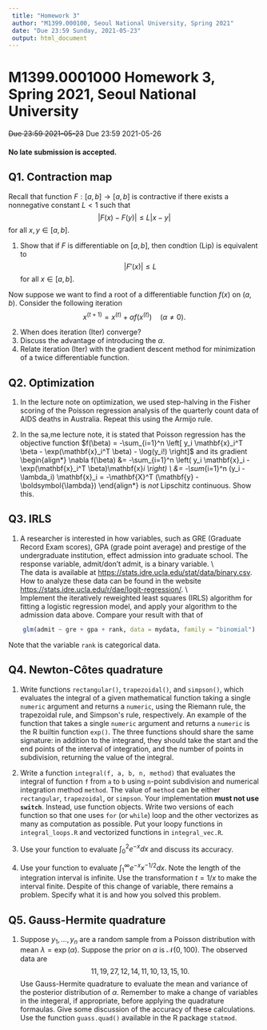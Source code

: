 ```yaml
---
 title: "Homework 3"
 author: "M1399.000100, Seoul National University, Spring 2021"
 date: "Due 23:59 Sunday, 2021-05-23"
 output: html_document
---
```


# M1399.0001000 Homework 3, Spring 2021, Seoul National University
~~Due 23:59 2021-05-23~~
Due 23:59 2021-05-26

#### **No late submission is accepted**. 

## Q1. Contraction map

Recall that function $F: [a,b] \rightarrow [a,b]$ is contractive if there exists a nonnegative constant $L<1$ such that
$$
|F(x) - F(y)| \le L |x-y|  
\tag{Lip}
$$
for all $x,y \in [a,b]$.


1. Show that if $F$ is differentiable on $[a,b]$, then condtion (Lip) is equivalent to
	$$
	|F'(x) | \le L
	$$
	for all $x \in [a,b]$.

Now suppose we want to find a root of a differentiable function $f(x)$ on $(a,b)$. Consider the following iteration
$$
	x^{(t+1)} = x^{(t)} + \alpha  f(x^{(t)}) \quad (\alpha \neq 0).
    \tag{Iter}
$$

2. When does iteration (Iter) converge?
3. Discuss the advantage of introducing the $\alpha$.
4. Relate iteration (Iter) with the gradient descent method for minimization of a twice differentiable function.


## Q2. Optimization

1. In the lecture note on optimization, we used step-halving in the Fisher scoring of the Poisson regression analysis of the quarterly count data of AIDS deaths in Australia. Repeat this using the Armijo rule.

1. In the sa,me lecture note, it is stated that Poisson regression has the objective function $f(\beta) = -\sum_{i=1}^n \left[ y_i \mathbf{x}_i^T \beta - \exp(\mathbf{x}_i^T \beta) - \log(y_i!) \right]$ and its gradient
\begin{align*}
	\nabla f(\beta) &= -\sum_{i=1}^n \left( y_i \mathbf{x}_i - \exp(\mathbf{x}_i^T \beta)\mathbf{x}_i \right) \\
	&= -\sum_{i=1}^n (y_i - \lambda_i) \mathbf{x}_i = -\mathbf{X}^T (\mathbf{y} - \boldsymbol{\lambda})
\end{align*}
is *not* Lipschitz continuous. Show this.

## Q3. IRLS

1. A researcher is interested in how variables, such as GRE (Graduate Record Exam scores), GPA (grade point average) and prestige of the undergraduate institution, effect admission into graduate school. The response variable, admit/don’t admit, is a binary variable.
\    
The data is available at <https://stats.idre.ucla.edu/stat/data/binary.csv>. How to analyze these data can be found in the website <https://stats.idre.ucla.edu/r/dae/logit-regression/>.
\    
Implement the iteratively reweighted least squares (IRLS) algorithm for fitting a logistic regression model, and apply your algorithm to the admission data above. Compare your result with that of 
```r
    glm(admit ~ gre + gpa + rank, data = mydata, family = "binomial")
```
Note that the variable `rank` is categorical data.


## Q4. Newton-Côtes quadrature

1. Write functions `rectangular()`, `trapezoidal()`, and `simpson()`, which evaluates the integral of a given mathematical function taking a single `numeric` argument and returns a `numeric`, using the Riemann rule, the trapezoidal rule, and Simpson's rule, respectively. An example of the function that takes a single `numeric` argument and returns a `numeric` is the R builtin function `exp()`. The three functions should share the same signature: in addition to the integrand, they should take the start and the end points of the interval of integration, and the number of points in subdivision, returning the value of the integral.

2. Write a function `integral(f, a, b, n, method)` that evaluates the integral of function `f` from `a` to `b` using `n`-point subdivision and numerical integration method `method`. The value of `method` can be either `rectangular`, `trapezoidal`, or `simpson`. Your implementation **must not use `switch`**. Instead, use function objects. Write two versions of each function so that one uses `for` (or `while`) loop and the other vectorizes as many as computation as possible. Put your loopy functions in `integral_loops.R` and vectorized functions in `integral_vec.R`.

3. Use your function to evaluate $\int_0^2 e^{-x}dx$ and discuss its accuracy.

4. Use your function to evaluate $\int_1^{\infty}e^{-x}x^{-1/2}dx$. Note the length of the integration interval is infinite. Use the transformation $t=1/x$ to make the interval finite. Despite of this change of variable, there remains a problem. Specify what it is and how you solved this problem.

## Q5. Gauss-Hermite quadrature

1. Suppose $y_1, \dotsc, y_n$ are a random sample from a Poisson distribution with mean $\lambda=\exp(\alpha)$. Suppose the prior on $\alpha$ is $\mathcal{N}(0,100)$. The observed data are
$$
11, 19, 27, 12, 14, 11, 10, 13, 15, 10.
$$
Use Gauss-Hermite quadrature to evaluate the mean and variance of the posterior distribution of $\alpha$. Remember to make a change of variables in the integeral, if appropriate, before applying the quadrature formaulas. Give some discussion of the accuracy of these calculations. Use the function `guass.quad()` available in the R package `statmod`.

